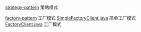 [strategy-pattern](strategy-pattern) 策略模式


[factory-pattern](factory-pattern) 工厂模式
[SimpleFactoryClient.java](factory-pattern%2Fsrc%2Fmain%2Fjava%2Fcom%2Fcc%2Ffactory%2Fclient%2FSimpleFactoryClient.java) 简单工厂模式
[FactoryClient.java](factory-pattern%2Fsrc%2Fmain%2Fjava%2Fcom%2Fcc%2Ffactory%2Fclient%2FFactoryClient.java) 工厂模式
